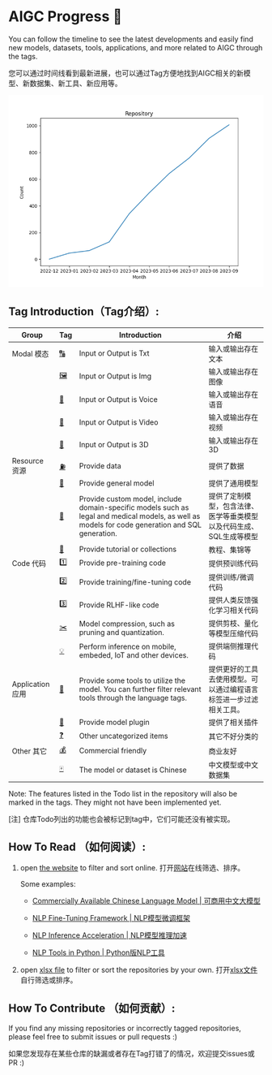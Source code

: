 
# AIGC Progress 🚀

You can follow the timeline to see the latest developments and easily find new models, datasets, tools, applications, and more related to AIGC through the tags.

您可以通过时间线看到最新进展，也可以通过Tag方便地找到AIGC相关的新模型、新数据集、新工具、新应用等。

![image](./img/repository_month_count.png)

## Tag Introduction（Tag介绍）:

| Group            | Tag                   | Introduction                                                 | 介绍                                                         |
| ---------------- | --------------------- | ------------------------------------------------------------ | ------------------------------------------------------------ |
| Modal 模态       | [🔠](https://kinghuin.github.io/AIGC-progress/?tags=🔠)     | Input or Output is Txt                                       | 输入或输出存在文本                                           |
|                  | [🖼️](https://kinghuin.github.io/AIGC-progress/?tags=🖼️)     | Input or Output is Img                                       | 输入或输出存在图像                                           |
|                  | [🎵](https://kinghuin.github.io/AIGC-progress/?tags=🎵)     | Input or Output is Voice                                     | 输入或输出存在语音                                           |
|                  | [🎥](https://kinghuin.github.io/AIGC-progress/?tags=🎥)     | Input or Output is Video                                     | 输入或输出存在视频                                           |
|                  | [🧊](https://kinghuin.github.io/AIGC-progress/?tags=🧊)     | Input or Output is 3D                                     | 输入或输出存在3D                                           |
| Resource 资源    | [⛽](https://kinghuin.github.io/AIGC-progress/?tags=⛽)     | Provide data                                                 | 提供了数据                                                   |
|                  | [🚌](https://kinghuin.github.io/AIGC-progress/?tags=🚌) | Provide general model                                        | 提供了通用模型                                               |
|                  | [🚕](https://kinghuin.github.io/AIGC-progress/?tags=🚕) | Provide custom model, include domain-specific models such as legal and medical models, as well as models for code generation and SQL generation. | 提供了定制模型，包含法律、医学等垂类模型以及代码生成、SQL生成等模型 |
|                  | [📝](https://kinghuin.github.io/AIGC-progress/?tags=📝)     | Provide tutorial or collections                              | 教程、集锦等                                                 |
| Code 代码        | [1️⃣](https://kinghuin.github.io/AIGC-progress/?tags=1️⃣)   | Provide pre-training code                                    | 提供预训练代码                                               |
|                  | [2️⃣](https://kinghuin.github.io/AIGC-progress/?tags=2️⃣)     | Provide training/fine-tuning code                            | 提供训练/微调代码                                            |
|                  | [3️⃣](https://kinghuin.github.io/AIGC-progress/?tags=3️⃣)     | Provide RLHF-like  code                                      | 提供人类反馈强化学习相关代码                                 |
|                  | [✂️](https://kinghuin.github.io/AIGC-progress/?tags=✂️)     | Model compression, such as pruning and quantization.         | 提供剪枝、量化等模型压缩代码                                 |
|                  | [💡](https://kinghuin.github.io/AIGC-progress/?tags=💡)     | Perform inference on mobile, embeded, IoT and other devices. | 提供端侧推理代码                                             |
| Application 应用 | [🔨](https://kinghuin.github.io/AIGC-progress/?tags=🔨)     | Provide some tools to utilize  the model.  You can further filter relevant tools through the language tags.    | 提供更好的工具去使用模型。可以通过编程语言标签进一步过滤相关工具。     |
|                  | [🔌](https://kinghuin.github.io/AIGC-progress/?tags=🔌)     | Provide model plugin                                         | 提供了相关插件                                               |
|                  | [❓ ](https://kinghuin.github.io/AIGC-progress/?tags=❓)    | Other uncategorized items                                    | 其它不好分类的                                               |
| Other 其它       | [💰](https://kinghuin.github.io/AIGC-progress/?tags=💰)   | Commercial friendly                                          | 商业友好                                                     |
|                  | [🀄](https://kinghuin.github.io/AIGC-progress/?tags=🀄)    | The model or dataset is Chinese                              | 中文模型或中文数据集                                         |

Note: The features listed in the Todo list in the repository will also be marked in the tags. They might not have been implemented yet.

[注] 仓库Todo列出的功能也会被标记到tag中，它们可能还没有被实现。

## How To Read （如何阅读）:

1. open [the website](https://kinghuin.github.io/AIGC-progress/) to filter and sort online.  打开[网站](https://kinghuin.github.io/AIGC-progress/)在线筛选、排序。

    Some examples:

    - [Commercially Available Chinese Language Model | 可商用中文大模型 ](https://kinghuin.github.io/AIGC-progress/?tags=🔠,🚌,🀄)

    - [NLP Fine-Tuning Framework | NLP模型微调框架](https://kinghuin.github.io/AIGC-progress/?tags=🔠,2️⃣)

    - [NLP Inference Acceleration | NLP模型推理加速](https://kinghuin.github.io/AIGC-progress/?tags=🔠,✂️,💡)

    - [NLP Tools in Python | Python版NLP工具](https://kinghuin.github.io/AIGC-progress/?tags=🔠,🔨,"Python")

2. open [xlsx file](repo.xlsx) to filter or sort the repositories by your own.  打开[xlsx文件](repo.xlsx)自行筛选或排序。

## How To Contribute （如何贡献）:

If you find any missing repositories or incorrectly tagged repositories, please feel free to submit issues or pull requests  :)

如果您发现存在某些仓库的缺漏或者存在Tag打错了的情况，欢迎提交issues或PR  :)

